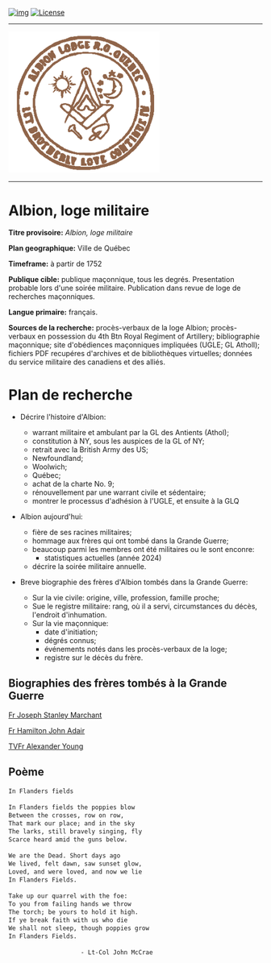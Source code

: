 <!-- ENTETE -->
[![img](https://img.shields.io/badge/Cycle%20de%20Vie-Édition-339999)](https://franc-maconnerie.ca)
[![License](https://img.shields.io/badge/Licence-MIT-blue)](LICENSE)

---

<div>
    <a target="_blank" href="https://franc-maconnerie.ca">
      <img src="../images/logo.png" alt="Julio Torres Freemasonry" width="300"/>
    </a>
</div>

--- 

<!-- FIN ENTETE -->

# Albion, loge militaire

**Titre provisoire:** *Albion, loge militaire* 

**Plan geographique:** Ville de Québec

**Timeframe:** à partir de 1752

**Publique cible:** publique maçonnique, tous les degrés. Presentation probable lors d'une soirée militaire. Publication dans revue de loge de recherches maçonniques.

**Langue primaire:** français.

**Sources de la recherche:** procès-verbaux de la loge Albion; procès-verbaux en possession du 4th Btn Royal Regiment of Artillery; bibliographie maçonnique; site d'obédiences maçonniques impliquées (UGLE; GL Atholl); fichiers PDF recupéres d'archives et de bibliothèques virtuelles; données du service militaire des canadiens et des alliés. 

# Plan de recherche

- Décrire l'histoire d'Albion: 
    - warrant militaire et ambulant par la GL des Antients (Athol); 
    - constitution à NY, sous les auspices de la GL of NY; 
    - retrait avec la British Army des US;
    - Newfoundland;
    - Woolwich;
    - Québec; 
    - achat de la charte No. 9; 
    - rénouvellement par une warrant civile et sédentaire; 
    - montrer le processus d'adhésion à l'UGLE, et ensuite à la GLQ
    
- Albion aujourd'hui:
    - fière de ses racines militaires;
    - hommage aux frères qui ont tombé dans la Grande Guerre;
    - beaucoup parmi les membres ont été militaires ou le sont enconre:
        - statistiques actuelles (année 2024)
    - décrire la soirée militaire annuelle. 

- Breve biographie des frères d'Albion tombés dans la Grande Guerre:
    - Sur la vie civile: origine, ville, profession, famille proche;
    - Sue le registre militaire: rang, où il a servi, circumstances du décès, l'endroit d'inhumation.
    - Sur la vie maçonnique:
        - date d'initiation;
        - dégrés connus;
        - événements notés dans les procès-verbaux de la loge;
        - registre sur le décès du frère.

## Biographies des frères tombés à la Grande Guerre

[Fr Joseph Stanley Marchant](./josephStanleyMarchant.md) 

[Fr Hamilton John Adair](./hamiltonJohnAdair.md)

[TVFr Alexander Young](./alexanderYoung.md)

## Poème 

```
In Flanders fields 

In Flanders fields the poppies blow
Between the crosses, row on row,
That mark our place; and in the sky
The larks, still bravely singing, fly
Scarce heard amid the guns below.

We are the Dead. Short days ago
We lived, felt dawn, saw sunset glow,
Loved, and were loved, and now we lie
In Flanders Fields.

Take up our quarrel with the foe:
To you from failing hands we throw
The torch; be yours to hold it high.
If ye break faith with us who die
We shall not sleep, though poppies grow
In Flanders Fields.

                    - Lt-Col John McCrae
```
